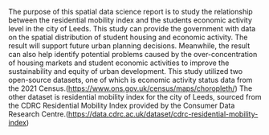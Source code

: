 The purpose of this spatial data science report is to study the relationship between the residential mobility index and the students economic activity level in the city of Leeds. This study can provide the government with data on the spatial distribution of student housing and economic activity. The result will support future urban planning decisions. Meanwhile, the result can also help identify potential problems caused by the over-concentration of housing markets and student economic activities to improve the sustainability and equity of urban development.
This study utilized two open-source datasets, one of which is economic activity status data from the 2021 Census.(https://www.ons.gov.uk/census/maps/choropleth/) 
The other dataset is residential mobility index for the city of Leeds, sourced from the CDRC Residential Mobility Index provided by the Consumer Data Research Centre.(https://data.cdrc.ac.uk/dataset/cdrc-residential-mobility-index)

